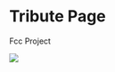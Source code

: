 # Tribute Page

Fcc Project

<img src="https://repository-images.githubusercontent.com/339438516/e7a8d345-15d7-454d-a700-959d267c4c7e">
